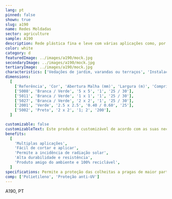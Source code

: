 ```yaml
---
lang: pt
pinned: false
shown: true
slug: a190
name: Redes Moldadas
sector: agriculture
sample: A190
description: Rede plástica fina e leve com várias aplicações como, por exemplo, a protecção de culturas agrícolas contra animais. Também utilizadas para a construção de covos para a pesca, viveiros e aquacultura.
color: white
category: d
featuredImage: ../images/a190/mock.jpg
secondaryImage: ../images/a190/mock.jpg
tertiaryImage: ../images/a190/mock.jpg
characteristics: ['Vedações de jardim, varandas ou terraços', 'Instalações pecuárias']
dimensions:
  [
    ['Referência', 'Cor', 'Abertura Malha (mm)', 'Largura (m)', 'Comprimentos (m)'],
    ['5008', 'Branca / Verde', '5 x 5', '1', '25 / 30'],
    ['5011', 'Branca / Verde', '1 x 1', '1', '25 / 30'],
    ['5027', 'Branca / Verde', '2 x 2', '1', '25 / 30'],
    ['2001', 'Verde', '2.5 x 2.5', '0.40 / 0.60', '25'],
    ['5002', 'Preto', '2 x 2', '1; 2', '200'],
  ]

customizable: false
customizableText: Este produto é customizável de acordo com as suas necessidades. Contacte-nos para mais informações.
benefits:
  [
    'Multiplas aplicações',
    'Fácil de cortar e aplicar',
    'Permite a incidência de radiação solar',
    'Alta durabilidade e resistência',
    'Produto amigo do ambiente e 100% reciclável',
  ]
specifications: Permite a proteção das colheitas a pragas de maior parte e a danos causados pelo manuseamento de alfaias agrícolas.
comp: ['Polietileno', 'Proteção anti-UV']
---
```


A190, PT
